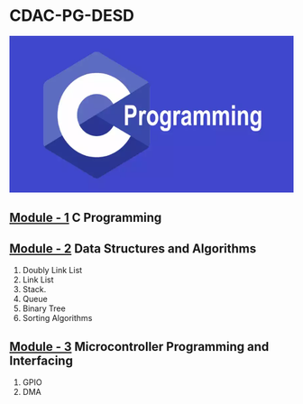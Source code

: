 # CDAC-PG-DESD<br>
![](resources/images/c.png)
## [Module - 1](/C_Program) C Programming <br>
## [Module - 2](/Data_Structure) Data Structures and Algorithms <br>
1. Doubly Link List
2. Link List
3. Stack.
4. Queue
5. Binary Tree
6. Sorting Algorithms
[](resources/images/STM.png)
## [Module - 3](/Microcontroller_Programming_&_Interfacing) Microcontroller Programming and Interfacing
1. GPIO
2. DMA
